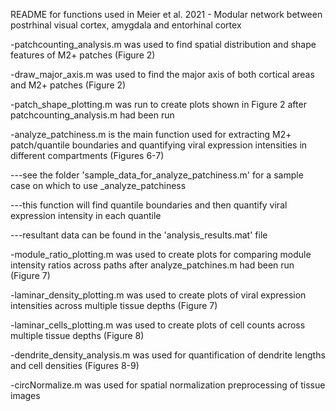 README for functions used in Meier et al. 2021 - Modular network between postrhinal visual cortex, amygdala and entorhinal cortex


-patchcounting_analysis.m was used to find spatial distribution and shape features of M2+ patches (Figure 2)


-draw_major_axis.m was used to find the major axis of both cortical areas and M2+ patches (Figure 2)


-patch_shape_plotting.m was run to create plots shown in Figure 2 after patchcounting_analysis.m had been run


-analyze_patchiness.m is the main function used for extracting M2+ patch/quantile boundaries and quantifying viral expression intensities in different compartments (Figures 6-7)

---see the folder 'sample_data_for_analyze_patchiness.m' for a sample case on which to use _analyze_patchiness

---this function will find quantile boundaries and then quantify viral expression intensity in each quantile

---resultant data can be found in the 'analysis_results.mat' file


-module_ratio_plotting.m was used to create plots for comparing module intensity ratios across paths after analyze_patchines.m had been run (Figure 7)


-laminar_density_plotting.m was used to create plots of viral expression intensities across multiple tissue depths (Figure 7)


-laminar_cells_plotting.m was used to create plots of cell counts across multiple tissue depths (Figure 8)


-dendrite_density_analysis.m was used for quantification of dendrite lengths and cell densities (Figures 8-9)


-circNormalize.m was used for spatial normalization preprocessing of tissue images 